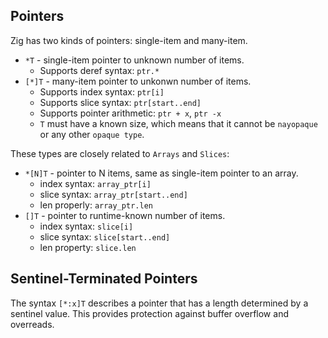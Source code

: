 Pointers
----
Zig has two kinds of pointers: single-item and many-item.
* `*T` - single-item pointer to unknown number of items.
    * Supports deref syntax: `ptr.*`
* `[*]T` - many-item pointer to unkonwn number of items.
    * Supports index syntax: `ptr[i]`
    * Supports slice syntax: `ptr[start..end]`
    * Supports pointer arithmetic: `ptr + x`, `ptr -x`
    * `T` must have a known size, which means that it cannot be `nayopaque` or any other `opaque type`.

These types are closely related to `Arrays` and `Slices`:
* `*[N]T` - pointer to N items, same as single-item pointer to an array.
    * index syntax: `array_ptr[i]`
    * slice syntax: `array_ptr[start..end]`
    * len properly: `array_ptr.len`
* `[]T` - pointer to runtime-known number of items.
    * index syntax: `slice[i]`
    * slice syntax: `slice[start..end]`
    * len property: `slice.len`


Sentinel-Terminated Pointers
----
The syntax `[*:x]T` describes a pointer that has a length determined by a sentinel value. This provides protection against buffer overflow and overreads.
